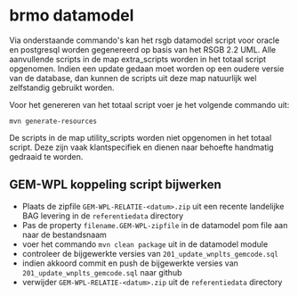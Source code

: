 brmo datamodel
==============

Via onderstaande commando's kan het rsgb datamodel script voor oracle en postgresql worden gegenereerd op basis van het RSGB 2.2 UML. Alle aanvullende scripts in de map extra_scripts worden in het totaal script opgenomen. Indien een update gedaan moet worden op een oudere versie van de database, dan kunnen de scripts uit deze map natuurlijk wel zelfstandig gebruikt worden.

Voor het genereren van het totaal script voer je het volgende commando uit:

```
mvn generate-resources
``` 

De scripts in de map utility_scripts worden niet opgenomen in het totaal script. Deze zijn vaak klantspecifiek en dienen naar behoefte handmatig gedraaid te worden.

## GEM-WPL koppeling script bijwerken

- Plaats de zipfile `GEM-WPL-RELATIE-<datum>.zip` uit een recente landelijke BAG levering in de `referentiedata` directory
- Pas de property `filename.GEM-WPL-zipfile` in de datamodel pom file aan naar de bestandsnaam
- voer het commando `mvn clean package` uit in de datamodel module
- controleer de bijgewerkte versies van `201_update_wnplts_gemcode.sql`
- indien akkoord commit en push de bijgewerkte versies van `201_update_wnplts_gemcode.sql` naar github
- verwijder `GEM-WPL-RELATIE-<datum>.zip` uit de `referentiedata` directory


